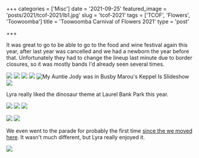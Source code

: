 +++
categories = ['Misc']
date = '2021-09-25'
featured_image = 'posts/2021/tcof-2021/lb1.jpg'
slug = 'tcof-2021'
tags = ['TCOF', 'Flowers', 'Toowoomba']
title = 'Toowoomba Carnival of Flowers 2021'
type = 'post'

+++

It was great to go to be able to go to the food and wine festival again this year, after last year was cancelled and we had a newborn the year before that. Unfortunately they had to change the lineup last minute due to border closures, so it was mostly bands I'd already seen several times.

![](fw1.jpg)
![](fw2.jpg)
![](fw3.jpg)
![](fw4.jpg)
![](fw5.jpg "My Auntie Jody was in Busby Marou's Keppel Is Slideshow")
![](fw6.jpg)

Lyra really liked the dinosaur theme at Laurel Bank Park this year.

![](lb1.jpg)
![](lb2.jpg)
![](lb3.jpg)

![](qp1.jpg)
![](qp2.jpg)

We even went to the parade for probably the first time [since the we moved here](/posts/2012/tcof-parade/). It wasn't much different, but Lyra really enjoyed it.

![](parade.jpg)
